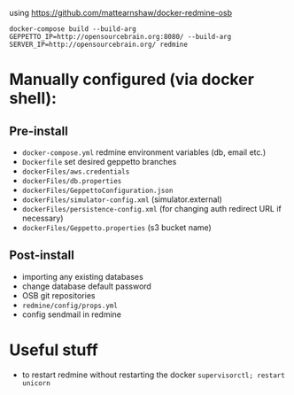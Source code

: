 using https://github.com/mattearnshaw/docker-redmine-osb

`docker-compose build --build-arg GEPPETTO_IP=http://opensourcebrain.org:8080/ --build-arg SERVER_IP=http://opensourcebrain.org/ redmine`

# Manually configured (via docker shell):
## Pre-install
* `docker-compose.yml` redmine environment variables (db, email etc.)
* `Dockerfile` set desired geppetto branches
* `dockerFiles/aws.credentials`
* `dockerFiles/db.properties`
* `dockerFiles/GeppettoConfiguration.json`
* `dockerFiles/simulator-config.xml` (simulator.external)
* `dockerFiles/persistence-config.xml` (for changing auth redirect URL if necessary)
* `dockerFiles/Geppetto.properties` (s3 bucket name)

## Post-install
* importing any existing databases
* change database default password
* OSB git repositories
* `redmine/config/props.yml`
* config sendmail in redmine

# Useful stuff
* to restart redmine without restarting the docker `supervisorctl; restart unicorn`
